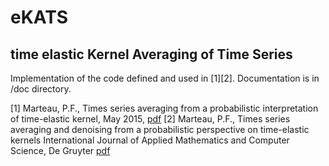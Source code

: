 # eKATS
## time elastic Kernel Averaging of Time Series

Implementation of the code defined and used in [1][2]. Documentation is in /doc directory.

[1] Marteau, P.F., Times series averaging from a probabilistic interpretation of time-elastic kernel, May 2015, [pdf](https://hal.archives-ouvertes.fr/hal-01155134)
[2] Marteau, P.F., Times series averaging and denoising from a probabilistic perspective on time-elastic kernels
International Journal of Applied Mathematics and Computer Science, De Gruyter [pdf](https://hal.archives-ouvertes.fr/hal-01401072/file/TimeSeriesAveraging-v4-HAL.pdf)
